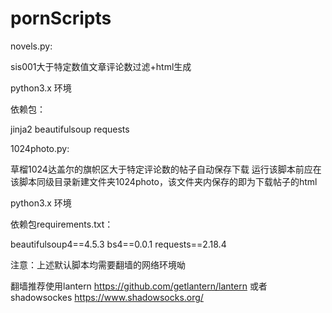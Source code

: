 # pornScripts

novels.py:

sis001大于特定数值文章评论数过滤+html生成

python3.x 环境

依赖包：

jinja2
beautifulsoup
requests

1024photo.py:

草榴1024达盖尔的旗帜区大于特定评论数的帖子自动保存下载
运行该脚本前应在该脚本同级目录新建文件夹1024photo，该文件夹内保存的即为下载帖子的html

python3.x 环境

依赖包requirements.txt：

beautifulsoup4==4.5.3
bs4==0.0.1
requests==2.18.4


注意：上述默认脚本均需要翻墙的网络环境呦 


翻墙推荐使用lantern https://github.com/getlantern/lantern    或者 shadowsockes https://www.shadowsocks.org/  
